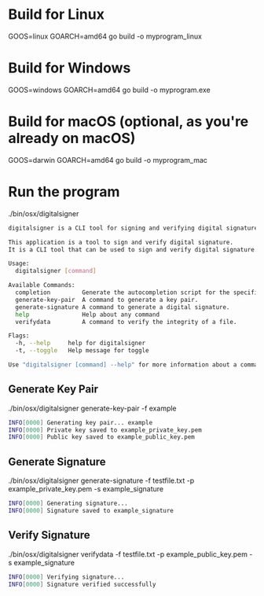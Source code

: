 # Build for Linux
GOOS=linux GOARCH=amd64 go build -o myprogram_linux

# Build for Windows
GOOS=windows GOARCH=amd64 go build -o myprogram.exe

# Build for macOS (optional, as you're already on macOS)
GOOS=darwin GOARCH=amd64 go build -o myprogram_mac

# Run the program
./bin/osx/digitalsigner

```bash
digitalsigner is a CLI tool for signing and verifying digital signature.:

This application is a tool to sign and verify digital signature.
It is a CLI tool that can be used to sign and verify digital signature.

Usage:
  digitalsigner [command]

Available Commands:
  completion         Generate the autocompletion script for the specified shell
  generate-key-pair  A command to generate a key pair.
  generate-signature A command to generate a digital signature.
  help               Help about any command
  verifydata         A command to verify the integrity of a file.

Flags:
  -h, --help     help for digitalsigner
  -t, --toggle   Help message for toggle

Use "digitalsigner [command] --help" for more information about a command.
```

## Generate Key Pair

./bin/osx/digitalsigner generate-key-pair -f example
```bash
INFO[0000] Generating key pair... example               
INFO[0000] Private key saved to example_private_key.pem 
INFO[0000] Public key saved to example_public_key.pem   
```

## Generate Signature

./bin/osx/digitalsigner generate-signature -f testfile.txt -p example_private_key.pem -s example_signature
```bash
INFO[0000] Generating signature...                      
INFO[0000] Signature saved to example_signature
```

## Verify Signature

./bin/osx/digitalsigner verifydata -f testfile.txt -p example_public_key.pem -s example_signature 
```bash
INFO[0000] Verifying signature...                       
INFO[0000] Signature verified successfully
```